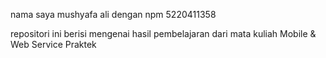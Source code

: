 nama saya mushyafa ali dengan npm 5220411358

repositori ini berisi mengenai hasil pembelajaran dari mata kuliah Mobile & Web Service Praktek